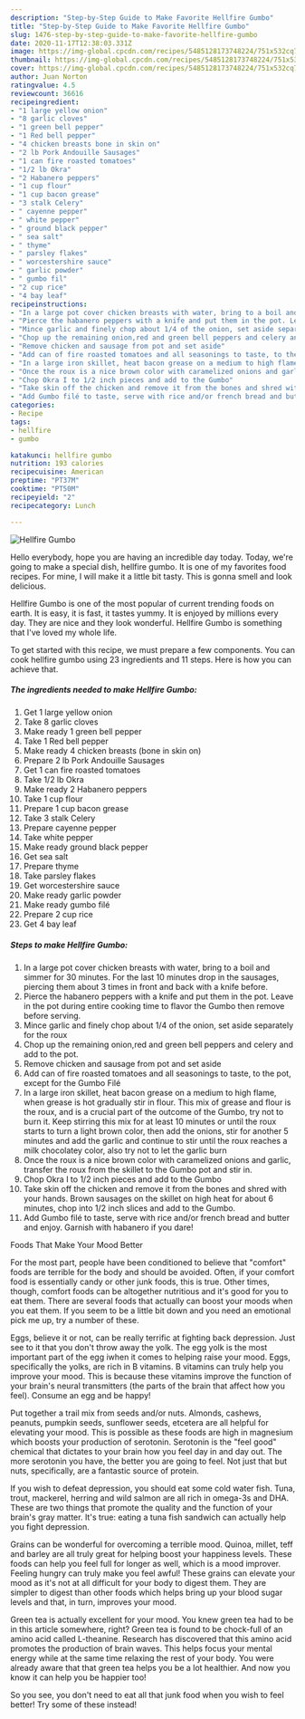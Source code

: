 ```yaml
---
description: "Step-by-Step Guide to Make Favorite Hellfire Gumbo"
title: "Step-by-Step Guide to Make Favorite Hellfire Gumbo"
slug: 1476-step-by-step-guide-to-make-favorite-hellfire-gumbo
date: 2020-11-17T12:38:03.331Z
image: https://img-global.cpcdn.com/recipes/5485128173748224/751x532cq70/hellfire-gumbo-recipe-main-photo.jpg
thumbnail: https://img-global.cpcdn.com/recipes/5485128173748224/751x532cq70/hellfire-gumbo-recipe-main-photo.jpg
cover: https://img-global.cpcdn.com/recipes/5485128173748224/751x532cq70/hellfire-gumbo-recipe-main-photo.jpg
author: Juan Norton
ratingvalue: 4.5
reviewcount: 36616
recipeingredient:
- "1 large yellow onion"
- "8 garlic cloves"
- "1 green bell pepper"
- "1 Red bell pepper"
- "4 chicken breasts bone in skin on"
- "2 lb Pork Andouille Sausages"
- "1 can fire roasted tomatoes"
- "1/2 lb Okra"
- "2 Habanero peppers"
- "1 cup flour"
- "1 cup bacon grease"
- "3 stalk Celery"
- " cayenne pepper"
- " white pepper"
- " ground black pepper"
- " sea salt"
- " thyme"
- " parsley flakes"
- " worcestershire sauce"
- " garlic powder"
- " gumbo fil"
- "2 cup rice"
- "4 bay leaf"
recipeinstructions:
- "In a large pot cover chicken breasts with water, bring to a boil and simmer for 30 minutes. For the last 10 minutes drop in the sausages, piercing them about 3 times in front and back with a knife before."
- "Pierce the habanero peppers with a knife and put them in the pot. Leave in the pot during entire cooking time to flavor the Gumbo then remove before serving."
- "Mince garlic and finely chop about 1/4 of the onion, set aside separately  for the roux"
- "Chop up the remaining onion,red and green bell peppers and celery and add to the pot."
- "Remove chicken and sausage from pot and set aside"
- "Add can of fire roasted tomatoes and all seasonings to taste, to the pot, except for the Gumbo Filé"
- "In a large iron skillet, heat bacon grease on a medium to high flame, when grease is hot gradually stir in flour. This mix of grease and flour is the roux, and is a crucial part of the outcome of the Gumbo, try not to burn it. Keep stirring this mix for at least 10 minutes or until the roux starts to turn a light brown color, then add the onions, stir for another 5 minutes and add the garlic and continue to stir until the roux reaches a milk chocolatey color, also try not to let the garlic burn"
- "Once the roux is a nice brown color with caramelized onions and garlic, transfer the roux from the skillet to the Gumbo pot and stir in."
- "Chop Okra I to 1/2 inch pieces and add to the Gumbo"
- "Take skin off the chicken and remove it from the bones and shred with your hands. Brown sausages on the skillet on high heat for about 6 minutes, chop into 1/2 inch slices and add to the Gumbo."
- "Add Gumbo filé to taste, serve with rice and/or french bread and butter and enjoy. Garnish with habanero if you dare!"
categories:
- Recipe
tags:
- hellfire
- gumbo

katakunci: hellfire gumbo 
nutrition: 193 calories
recipecuisine: American
preptime: "PT37M"
cooktime: "PT50M"
recipeyield: "2"
recipecategory: Lunch

---
```



![Hellfire Gumbo](https://img-global.cpcdn.com/recipes/5485128173748224/751x532cq70/hellfire-gumbo-recipe-main-photo.jpg)

Hello everybody, hope you are having an incredible day today. Today, we're going to make a special dish, hellfire gumbo. It is one of my favorites food recipes. For mine, I will make it a little bit tasty. This is gonna smell and look delicious.



Hellfire Gumbo is one of the most popular of current trending foods on earth. It is easy, it is fast, it tastes yummy. It is enjoyed by millions every day. They are nice and they look wonderful. Hellfire Gumbo is something that I've loved my whole life.


To get started with this recipe, we must prepare a few components. You can cook hellfire gumbo using 23 ingredients and 11 steps. Here is how you can achieve that.

<!--inarticleads1-->

##### The ingredients needed to make Hellfire Gumbo:

1. Get 1 large yellow onion
1. Take 8 garlic cloves
1. Make ready 1 green bell pepper
1. Take 1 Red bell pepper
1. Make ready 4 chicken breasts (bone in skin on)
1. Prepare 2 lb Pork Andouille Sausages
1. Get 1 can fire roasted tomatoes
1. Take 1/2 lb Okra
1. Make ready 2 Habanero peppers
1. Take 1 cup flour
1. Prepare 1 cup bacon grease
1. Take 3 stalk Celery
1. Prepare  cayenne pepper
1. Take  white pepper
1. Make ready  ground black pepper
1. Get  sea salt
1. Prepare  thyme
1. Take  parsley flakes
1. Get  worcestershire sauce
1. Make ready  garlic powder
1. Make ready  gumbo filé
1. Prepare 2 cup rice
1. Get 4 bay leaf




<!--inarticleads2-->

##### Steps to make Hellfire Gumbo:

1. In a large pot cover chicken breasts with water, bring to a boil and simmer for 30 minutes. For the last 10 minutes drop in the sausages, piercing them about 3 times in front and back with a knife before.
1. Pierce the habanero peppers with a knife and put them in the pot. Leave in the pot during entire cooking time to flavor the Gumbo then remove before serving.
1. Mince garlic and finely chop about 1/4 of the onion, set aside separately  for the roux
1. Chop up the remaining onion,red and green bell peppers and celery and add to the pot.
1. Remove chicken and sausage from pot and set aside
1. Add can of fire roasted tomatoes and all seasonings to taste, to the pot, except for the Gumbo Filé
1. In a large iron skillet, heat bacon grease on a medium to high flame, when grease is hot gradually stir in flour. This mix of grease and flour is the roux, and is a crucial part of the outcome of the Gumbo, try not to burn it. Keep stirring this mix for at least 10 minutes or until the roux starts to turn a light brown color, then add the onions, stir for another 5 minutes and add the garlic and continue to stir until the roux reaches a milk chocolatey color, also try not to let the garlic burn
1. Once the roux is a nice brown color with caramelized onions and garlic, transfer the roux from the skillet to the Gumbo pot and stir in.
1. Chop Okra I to 1/2 inch pieces and add to the Gumbo
1. Take skin off the chicken and remove it from the bones and shred with your hands. Brown sausages on the skillet on high heat for about 6 minutes, chop into 1/2 inch slices and add to the Gumbo.
1. Add Gumbo filé to taste, serve with rice and/or french bread and butter and enjoy. Garnish with habanero if you dare!




Foods That Make Your Mood Better


For the most part, people have been conditioned to believe that "comfort" foods are terrible for the body and should be avoided. Often, if your comfort food is essentially candy or other junk foods, this is true. Other times, though, comfort foods can be altogether nutritious and it's good for you to eat them. There are several foods that actually can boost your moods when you eat them. If you seem to be a little bit down and you need an emotional pick me up, try a number of these.

Eggs, believe it or not, can be really terrific at fighting back depression. Just see to it that you don't throw away the yolk. The egg yolk is the most important part of the egg iwhen it comes to helping raise your mood. Eggs, specifically the yolks, are rich in B vitamins. B vitamins can truly help you improve your mood. This is because these vitamins improve the function of your brain's neural transmitters (the parts of the brain that affect how you feel). Consume an egg and be happy!

Put together a trail mix from seeds and/or nuts. Almonds, cashews, peanuts, pumpkin seeds, sunflower seeds, etcetera are all helpful for elevating your mood. This is possible as these foods are high in magnesium which boosts your production of serotonin. Serotonin is the "feel good" chemical that dictates to your brain how you feel day in and day out. The more serotonin you have, the better you are going to feel. Not just that but nuts, specifically, are a fantastic source of protein.

If you wish to defeat depression, you should eat some cold water fish. Tuna, trout, mackerel, herring and wild salmon are all rich in omega-3s and DHA. These are two things that promote the quality and the function of your brain's gray matter. It's true: eating a tuna fish sandwich can actually help you fight depression. 

Grains can be wonderful for overcoming a terrible mood. Quinoa, millet, teff and barley are all truly great for helping boost your happiness levels. These foods can help you feel full for longer as well, which is a mood improver. Feeling hungry can truly make you feel awful! These grains can elevate your mood as it's not at all difficult for your body to digest them. They are simpler to digest than other foods which helps bring up your blood sugar levels and that, in turn, improves your mood.

Green tea is actually excellent for your mood. You knew green tea had to be in this article somewhere, right? Green tea is found to be chock-full of an amino acid called L-theanine. Research has discovered that this amino acid promotes the production of brain waves. This helps focus your mental energy while at the same time relaxing the rest of your body. You were already aware that that green tea helps you be a lot healthier. And now you know it can help you be happier too!

So you see, you don't need to eat all that junk food when you wish to feel better! Try some of these instead!

